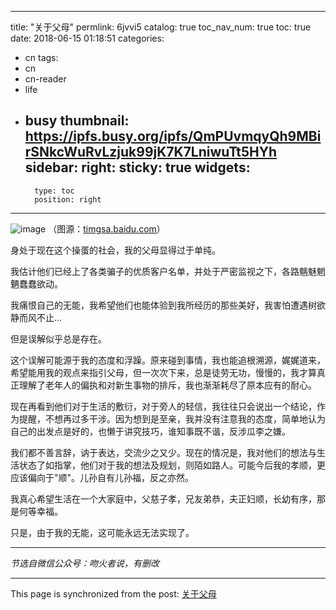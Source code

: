 
---
title: "关于父母"
permlink: 6jvvi5
catalog: true
toc_nav_num: true
toc: true
date: 2018-06-15 01:18:51
categories:
- cn
tags:
- cn
- cn-reader
- life
- busy
thumbnail: https://ipfs.busy.org/ipfs/QmPUvmqyQh9MBirSNkcWuRvLzjuk99jK7K7LniwuTt5HYh
sidebar:
    right:
        sticky: true
widgets:
    -
        type: toc
        position: right
---


![image](https://ipfs.busy.org/ipfs/QmPUvmqyQh9MBirSNkcWuRvLzjuk99jK7K7LniwuTt5HYh)
（图源：[timgsa.baidu.com](https://timgsa.baidu.com/timg?image&quality=80&size=b9999_10000&sec=1529035809335&di=a59c02e07cd28693c21fc9bb9451319f&imgtype=0&src=http%3A%2F%2Fuploads.oh100.com%2Fallimg%2F1706%2F98-1F62111533Q44.jpg)）


身处于现在这个操蛋的社会，我的父母显得过于单纯。

我估计他们已经上了各类骗子的优质客户名单，并处于严密监视之下，各路魑魅魍魉蠢蠢欲动。  
 
我痛恨自己的无能，我希望他们也能体验到我所经历的那些美好，我害怕遭遇树欲静而风不止…

但是误解似乎总是存在。

这个误解可能源于我的态度和浮躁。原来碰到事情，我也能追根溯源，娓娓道来，希望能用我的观点来指引父母，但一次次下来，总是徒劳无功，慢慢的，我才算真正理解了老年人的偏执和对新生事物的排斥，我也渐渐耗尽了原本应有的耐心。 

现在再看到他们对于生活的敷衍，对于旁人的轻信，我往往只会说出一个结论，作为提醒，不想再过多干涉。因为想到是至亲，我并没有注意我的态度，简单地认为自己的出发点是好的，也懒于讲究技巧，谁知事既不谐，反涉瓜李之嫌。

我们都不善言辞，讷于表达，交流少之又少。现在的情况是，我对他们的想法与生活状态了如指掌，他们对于我的想法及规划，则陌如路人。可能今后我的孝顺，更应该偏向于"顺"。儿孙自有儿孙福，反之亦然。
 
我真心希望生活在一个大家庭中，父慈子孝，兄友弟恭，夫正妇顺，长幼有序，那是何等幸福。

只是，由于我的无能，这可能永远无法实现了。

***
*节选自微信公众号：吻火者说，有删改*

- - -

This page is synchronized from the post: [关于父母](https://steemit.com/@julian2013/6jvvi5)
